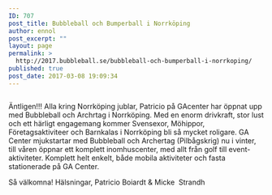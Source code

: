 ```yaml
---
ID: 707
post_title: Bubbleball och Bumperball i Norrköping
author: ennol
post_excerpt: ""
layout: page
permalink: >
  http://2017.bubbleball.se/bubbleball-och-bumperball-i-norrkoping/
published: true
post_date: 2017-03-08 19:09:34
---
```

<div id="text_block_image_88052326" class="float-left text_block_image_div h24_normal_text"><img id="block_img_88052326" class="resizeable text_image" title="" src="http://dst15js82dk7j.cloudfront.net/183390/64649695-SiCup.jpg" alt="" /></div>
<div id="block_88052326_text_content" class="text_content">

Äntligen!!!
Alla kring Norrköping jublar, Patricio på GAcenter har öppnat upp med Bubbleball och Archrtag i Norrköping.
Med en enorm drivkraft, stor lust och ett härligt engagemang kommer Svensexor, Möhippor, Företagsaktiviteer och Barnkalas i Norrköping bli så mycket roligare.
GA Center mjukstartar med Bubbleball och Archertag (Pilbågskrig) nu i vinter, till våren öppnar ett komplett inomhuscenter, med allt från golf till event-aktiviteter. Komplett helt enkelt, både mobila aktiviteter och fasta stationerade på GA Center.

Så välkomna!
Hälsningar,
Patricio Boiardt &amp; Micke  Strandh

</div>